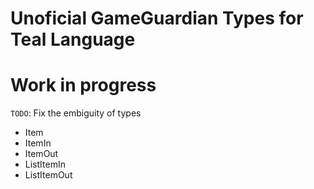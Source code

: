 # Unoficial GameGuardian Types for Teal Language

# Work in progress

`TODO`: Fix the embiguity of types
- Item
- ItemIn
- ItemOut
- ListItemIn
- ListItemOut